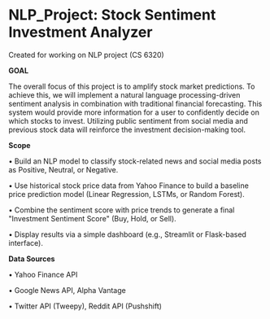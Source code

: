 # NLP_Project: Stock Sentiment Investment Analyzer
Created for working on NLP project (CS 6320)

**GOAL**


The overall focus of this project is to amplify stock market predictions. To achieve this, we will implement a natural language processing-driven sentiment analysis in combination with traditional financial forecasting. This system would provide more information for a user to confidently decide on which stocks to invest. Utilizing public sentiment from social media and 
previous stock data will reinforce the investment decision-making tool.

**Scope**


• Build an NLP model to classify stock-related news and social media posts as Positive, Neutral, or Negative.


• Use historical stock price data from Yahoo Finance to build a baseline price prediction model (Linear Regression, LSTMs, or Random Forest).


• Combine the sentiment score with price trends to generate a final "Investment Sentiment Score" (Buy, Hold, or Sell).


• Display results via a simple dashboard (e.g., Streamlit or Flask-based interface).




**Data Sources**


• Yahoo Finance API


• Google News API, Alpha Vantage


• Twitter API (Tweepy), Reddit API (Pushshift)
